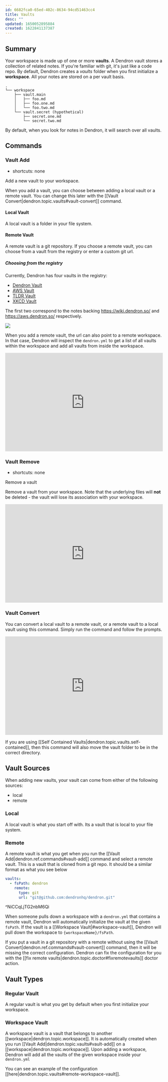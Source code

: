```yaml
---
id: 6682fca0-65ed-402c-8634-94cd51463cc4
title: Vaults
desc: ""
updated: 1650052895884
created: 1622841137387
---
```


## Summary

Your workspace is made up of one or more **vaults**. A Dendron vault stores a collection of related notes. If you're familiar with git, it's just like a code repo. By default, Dendron creates a _vaults_ folder when you first initialize a **workspace**. All your notes are stored on a per vault basis.

```
.
└── workspace
    ├── vault.main
    │   ├── foo.md
    │   ├── foo.one.md
    │   └── foo.two.md
    └── vault.secret (hypothetical)
        ├── secret.one.md
        └── secret.two.md
```

By default, when you look for notes in Dendron, it will search over all vaults.

## Commands

### Vault Add

- shortcuts: none

Add a new vault to your workspace.

When you add a vault, you can choose between adding a local vault or a remote vault. You can change this later with the [[Vault Convert|dendron.topic.vaults#vault-convert]] command.

#### Local Vault

A local vault is a folder in your file system.

#### Remote Vault

A remote vault is a git repository. If you choose a remote vault, you can choose from a vault from the registry or enter a custom git url.

##### Choosing from the registry

Currently, Dendron has four vaults in the registry:

- [Dendron Vault](https://wiki.dendron.so/)
- [AWS Vault](https://aws.dendron.so/)
- [TLDR Vault](https://tldr.dendron.so/)
- [XKCD Vault](https://xkcd.dendron.so/)

The first two correspond to the notes backing https://wiki.dendron.so/ and https://aws.dendron.so/ respectively.

![](https://foundation-prod-assetspublic53c57cce-8cpvgjldwysl.s3-us-west-2.amazonaws.com/assets/images/remote-vault.jpg)

When you add a remote vault, the url can also point to a remote workspace. In that case, Dendron will inspect the `dendron.yml` to get a list of all vaults within the workspace and add all vaults from inside the workspace.

<div style="position: relative; padding-bottom: 62.5%; height: 0;"><iframe src="https://www.loom.com/embed/b4171372f9794dd7be609c043f343fa3" frameborder="0" webkitallowfullscreen mozallowfullscreen allowfullscreen style="position: absolute; top: 0; left: 0; width: 100%; height: 100%;"></iframe></div>

### Vault Remove

- shortcuts: none

Remove a vault

Remove a vault from your workspace. Note that the underlying files will **not** be deleted - the vault will lose its association with your workspace.

<div style="position: relative; padding-bottom: 62.5%; height: 0;"><iframe src="https://www.loom.com/embed/307effc22b8d4c59a32933529a8393e1" frameborder="0" webkitallowfullscreen mozallowfullscreen allowfullscreen style="position: absolute; top: 0; left: 0; width: 100%; height: 100%;"></iframe></div>

### Vault Convert

You can convert a local vault to a remote vault, or a remote vault to a local
vault using this command. Simply run the command and follow the prompts.

<div style="position: relative; padding-bottom: 62.5%; height: 0;"><iframe src="https://www.loom.com/embed/48fe047324c14949b0917861c79fd985" frameborder="0" webkitallowfullscreen mozallowfullscreen allowfullscreen style="position: absolute; top: 0; left: 0; width: 100%; height: 100%;"></iframe></div>

If you are using [[Self Contained Vaults|dendron.topic.vaults.self-contained]], then this command will also move the vault folder to be in the correct directory.

## Vault Sources

When adding new vaults, your vault can come from either of the following sources:

- local
- remote

### Local

A local vault is what you start off with. Its a vault that is local to your file system.

### Remote

A remote vault is what you get when you run the [[Vault Add|dendron.ref.commands#vault-add]] command and select a remote vault. This is a vault that is cloned from a git repo. It should be a similar format as what you see below

```yml
vaults:
  - fsPath: dendron
    remote:
      type: git
      url: "git@github.com:dendronhq/dendron.git"
```

^NiCCqLjTG2nbM6Qi

When someone pulls down a workspace with a `dendron.yml` that contains a remote vault, Dendron will automatically initialize the vault at the given `fsPath`. If the vault is a [[Workspace Vault|#workspace-vault]], Dendron will pull down the workspace to `{workspaceName}/fsPath`.

If you put a vault in a git repository with a remote without using the [[Vault Convert|dendron.ref.commands#vault-convert]] command,
then it will be missing the correct configuration.
Dendron can fix the configuration for you with the [[fix remote vaults|dendron.topic.doctor#fixremotevaults]] doctor action.

## Vault Types

### Regular Vault

A regular vault is what you get by default when you first initialize your workspace.

### Workspace Vault

A workspace vault is a vault that belongs to another [[workspace|dendron.topic.workspace]]. It is automatically created when you run [[Vault Add|dendron.topic.vaults#vault-add]] on a [[workspace|dendron.topic.workspace]]. Upon adding a workspace, Dendron will add all the vaults of the given workspace inside your `dendron.yml`

You can see an example of the configuration [[here|dendron.topic.vaults#remote-workspace-vault]].
